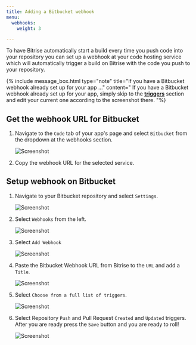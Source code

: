 ```yaml
---
title: Adding a Bitbucket webhook
menu:
  webhooks:
    weight: 3

---
```

To have Bitrise automatically start a build every time you push code into your repository you
can set up a webhook at your code hosting service which will automatically
trigger a build on Bitrise with the code you push to your repository.

{% include message_box.html type="note" title="If you have a Bitbucket webhook already set up for your app ..." content="
If you have a Bitbucket webhook already set up for your app,
simply skip to the [**triggers**](#choose-from-triggers) section
and edit your current one according to the screenshot there.
"%}

## Get the webhook URL for Bitbucket

1. Navigate to the `Code` tab of your app's page and select `Bitbucket` from the dropdown at the webhooks section.

    ![Screenshot](/img/webhooks/webhooks_bitbucket.png)

1. Copy the webhook URL for the selected service.

## Setup webhook on Bitbucket

1. Navigate to your Bitbucket repository and select `Settings`.

    ![Screenshot](/img/webhooks/bitbucket_settings.png)

1. Select `Webhooks` from the left.

    ![Screenshot](/img/webhooks/bitbucket_settings_webhooks.png)

1. Select `Add Webhook`

    ![Screenshot](/img/webhooks/bitbucket_add_webhooks.png)

1. Paste the Bitbucket Webhook URL from Bitrise to the `URL` and add a `Title`.

    ![Screenshot](/img/webhooks/bitbucket_webhook_info.png)

1. Select `Choose from a full list of triggers`.

    ![Screenshot](/img/webhooks/bitbucket_webhook_trigger.png)

1. Select Repository `Push` and Pull Request `Created` and `Updated` triggers. After you are ready press the `Save` button and you are ready to roll!

    ![Screenshot](/img/webhooks/bitbucket_webhook_push_and_pr.png)